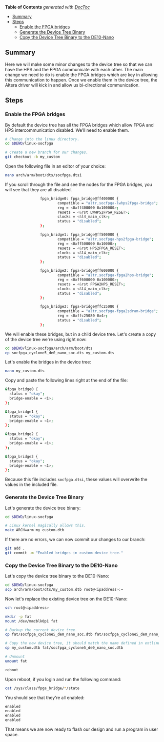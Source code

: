 <!-- START doctoc generated TOC please keep comment here to allow auto update -->
<!-- DON'T EDIT THIS SECTION, INSTEAD RE-RUN doctoc TO UPDATE -->
**Table of Contents**  *generated with [DocToc](https://github.com/thlorenz/doctoc)*

- [Summary](#summary)
- [Steps](#steps)
  - [Enable the FPGA bridges](#enable-the-fpga-bridges)
  - [Generate the Device Tree Binary](#generate-the-device-tree-binary)
  - [Copy the Device Tree Binary to the DE10-Nano](#copy-the-device-tree-binary-to-the-de10-nano)

<!-- END doctoc generated TOC please keep comment here to allow auto update -->

## Summary
Here we will make some minor changes to the device tree so that we can have the HPS and the FPGA communicate with each other. The main change we need to do is enable the FPGA bridges which are key in allowing this communication to happen. Once we enable them in the device tree, the Altera driver will kick in and allow us bi-directional communication.

## Steps
### Enable the FPGA bridges

By default the device tree has all the FPGA bridges which allow FPGA and HPS intercommunication disabled. We'll need to enable them.

```bash
# Change into the linux directory.
cd $DEWD/linux-socfpga

# Create a new branch for our changes.
git checkout -b my_custom
```

Open the following file in an editor of your choice:

```bash
nano arch/arm/boot/dts/socfpga.dtsi
```

If you scroll through the file and see the nodes for the FPGA bridges, you will see that they are all disabled.

```bash
                fpga_bridge0: fpga_bridge@ff400000 {
                        compatible = "altr,socfpga-lwhps2fpga-bridge";
                        reg = <0xff400000 0x100000>;
                        resets = <&rst LWHPS2FPGA_RESET>;
                        clocks = <&l4_main_clk>;
                        status = "disabled";
                };

                fpga_bridge1: fpga_bridge@ff500000 {
                        compatible = "altr,socfpga-hps2fpga-bridge";
                        reg = <0xff500000 0x10000>;
                        resets = <&rst HPS2FPGA_RESET>;
                        clocks = <&l4_main_clk>;
                        status = "disabled";
                };

                fpga_bridge2: fpga-bridge@ff600000 {
                        compatible = "altr,socfpga-fpga2hps-bridge";
                        reg = <0xff600000 0x100000>;
                        resets = <&rst FPGA2HPS_RESET>;
                        clocks = <&l4_main_clk>;
                        status = "disabled";
                };

                fpga_bridge3: fpga-bridge@ffc25080 {
                        compatible = "altr,socfpga-fpga2sdram-bridge";
                        reg = <0xffc25080 0x4>;
                        status = "disabled";
                };
```

We will enable these bridges, but in a child device tree. Let's create a copy of the device tree we're using right now:

```bash
cd $DEWD/linux-socfpga/arch/arm/boot/dts
cp socfpga_cyclone5_de0_nano_soc.dts my_custom.dts
```

Let's enable the bridges in the device tree:

```bash
nano my_custom.dts
```

Copy and paste the following lines right at the end of the file:

```bash
&fpga_bridge0 {
  status = "okay";
  bridge-enable = <1>;
};

&fpga_bridge1 {
  status = "okay";
  bridge-enable = <1>;
};

&fpga_bridge2 {
  status = "okay";
  bridge-enable = <1>;
};

&fpga_bridge3 {
  status = "okay";
  bridge-enable = <1>;
};
```

Because this file includes `socfpga.dtsi`, these values will overwrite the values in the included file.

### Generate the Device Tree Binary

Let's generate the device tree binary:

```bash
cd $DEWD/linux-socfpga

# Linux kernel magically allows this.
make ARCH=arm my_custom.dtb
```

If there are no errors, we can now commit our changes to our branch:

```bash
git add .
git commit -m "Enabled bridges in custom device tree."
```

### Copy the Device Tree Binary to the DE10-Nano

Let's copy the device tree binary to the DE10-Nano:

```bash
cd $DEWD/linux-socfpga
scp arch/arm/boot/dts/my_custom.dtb root@<ipaddress>:~
```

Now let's replace the existing device tree on the DE10-Nano:

```bash
ssh root@<ipaddress>

mkdir -p fat
mount /dev/mmcblk0p1 fat

# Backup the current device tree.
cp fat/socfpga_cyclone5_de0_nano_soc.dtb fat/socfpga_cyclone5_de0_nano_soc_orig.dtb

# Copy the new device tree, it should match the name defined in extlinux.
cp my_custom.dtb fat/socfpga_cyclone5_de0_nano_soc.dtb

# Unmount
umount fat

reboot
```

Upon reboot, if you login and run the following command:

```bash
cat /sys/class/fpga_bridge/*/state
```

You should see that they're all enabled:

```bash
enabled
enabled
enabled
enabled
```

That means we are now ready to flash our design and run a program in user space.